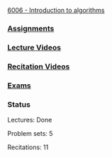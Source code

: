 [6006 - Introduction to algorithms](https://ocw.mit.edu/courses/electrical-engineering-and-computer-science/6-006-introduction-to-algorithms-fall-2011/index.htm)

### [Assignments](https://ocw.mit.edu/courses/electrical-engineering-and-computer-science/6-006-introduction-to-algorithms-fall-2011/assignments/)

### [Lecture Videos](https://ocw.mit.edu/courses/electrical-engineering-and-computer-science/6-006-introduction-to-algorithms-fall-2011/lecture-videos/)

### [Recitation Videos](https://ocw.mit.edu/courses/electrical-engineering-and-computer-science/6-006-introduction-to-algorithms-fall-2011/recitation-videos/)

### [Exams](https://ocw.mit.edu/courses/electrical-engineering-and-computer-science/6-006-introduction-to-algorithms-fall-2011/exams/)

### Status

Lectures: Done

Problem sets: 5

Recitations: 11
